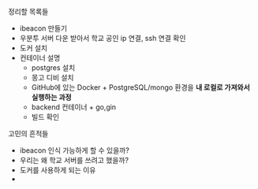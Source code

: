 정리할 목록들
- ibeacon 만들기
- 우분투 서버 다운 받아서 학교 공인 ip 연결, ssh 연결 확인
- 도커 설치
- 컨테이너 설명
	- postgres 설치
	- 몽고 디비 설치
	- GitHub에 있는 Docker + PostgreSQL/mongo 환경을 **내 로컬로 가져와서 실행하는 과정**
	- backend 컨테이너 + go,gin 
	- 빌드 확인

고민의 흔적들
- ibeacon 인식 가능하게 할 수 있을까?
- 우리는 왜 학교 서버를 쓰려고 했을까?
- 도커를 사용하게 되는 이유
- 

  